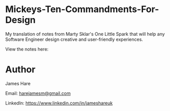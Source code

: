 # Mickeys-Ten-Commandments-For-Design
My translation of notes from Marty Sklar's One Little Spark that will help any Software Engineer design creative and user-friendly experiences.

View the notes here: 

# Author
James Hare

Email: harejamesm@gmail.com

LinkedIn: https://www.linkedin.com/in/jameshareuk
